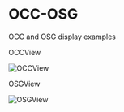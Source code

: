 # OCC-OSG
OCC and OSG display examples

OCCView

![OCCView](https://github.com/excitin9/OCC-OSG/blob/main/OCCView/resources/occView.png)

OSGView

![OSGView](https://github.com/excitin9/OCC-OSG/blob/main/OSGView/resources/osgView.png)

